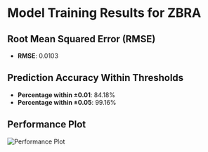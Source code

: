 # Model Training Results for ZBRA

## Root Mean Squared Error (RMSE)
- **RMSE**: 0.0103

## Prediction Accuracy Within Thresholds
- **Percentage within ±0.01**: 84.18%
- **Percentage within ±0.05**: 99.16%

## Performance Plot
![Performance Plot](../imgs/ZBRA.png)
